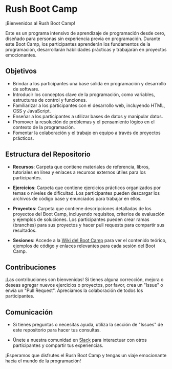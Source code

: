 # Rush Boot Camp

¡Bienvenidos al Rush Boot Camp!

Este es un programa intensivo de aprendizaje de programación desde cero, diseñado para personas sin experiencia previa en programación. Durante este Boot Camp, los participantes aprenderán los fundamentos de la programación, desarrollarán habilidades prácticas y trabajarán en proyectos emocionantes.

## Objetivos

- Brindar a los participantes una base sólida en programación y desarrollo de software.
- Introducir los conceptos clave de la programación, como variables, estructuras de control y funciones.
- Familiarizar a los participantes con el desarrollo web, incluyendo HTML, CSS y JavaScript.
- Enseñar a los participantes a utilizar bases de datos y manipular datos.
- Promover la resolución de problemas y el pensamiento lógico en el contexto de la programación.
- Fomentar la colaboración y el trabajo en equipo a través de proyectos prácticos.

## Estructura del Repositorio

- **Recursos**: Carpeta que contiene materiales de referencia, libros, tutoriales en línea y enlaces a recursos externos útiles para los participantes.

- **Ejercicios**: Carpeta que contiene ejercicios prácticos organizados por temas o niveles de dificultad. Los participantes pueden descargar los archivos de código base y enunciados para trabajar en ellos.

- **Proyectos**: Carpeta que contiene descripciones detalladas de los proyectos del Boot Camp, incluyendo requisitos, criterios de evaluación y ejemplos de soluciones. Los participantes pueden crear ramas (branches) para sus proyectos y hacer pull requests para compartir sus resultados.

- **Sesiones**: Accede a la [Wiki del Boot Camp](https://github.com/JimmyTzuc/Rush-Boot-Camp/wiki) para ver el contenido teórico, ejemplos de código y enlaces relevantes para cada sesión del Boot Camp.

## Contribuciones

¡Las contribuciones son bienvenidas! Si tienes alguna corrección, mejora o deseas agregar nuevos ejercicios o proyectos, por favor, crea un "Issue" o envía un "Pull Request". Apreciamos la colaboración de todos los participantes.

## Comunicación

- Si tienes preguntas o necesitas ayuda, utiliza la sección de "Issues" de este repositorio para hacer tus consultas.

- Únete a nuestra comunidad en [Slack](linkdeslack) para interactuar con otros participantes y compartir tus experiencias.

¡Esperamos que disfrutes el Rush Boot Camp y tengas un viaje emocionante hacia el mundo de la programación!

